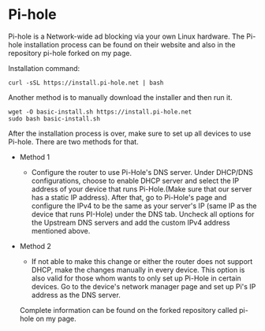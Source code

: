 # Pi-hole
Pi-hole is a Network-wide ad blocking via your own Linux hardware.
The Pi-hole installation process can be found on their website and also in the repository pi-hole forked on my page.

Installation command:

```curl -sSL https://install.pi-hole.net | bash```

Another method is to manually download the installer and then run it.

```
wget -O basic-install.sh https://install.pi-hole.net
sudo bash basic-install.sh

```

After the installation process is over, make sure to set up all devices to use Pi-hole. There are two methods for that.

  - Method 1
    
    * Configure the router to use Pi-Hole's DNS server. Under DHCP/DNS configurations, choose to enable DHCP server and select the IP address of your device 
    that runs Pi-Hole.(Make sure that our server has a static IP address). After that, go to Pi-Hole's page and configure the IPv4 to be the same as your 
    server's IP (same IP as the device that runs PI-Hole) under the DNS tab. Uncheck all options for the Upstream DNS servers and add the custom 
    IPv4 address mentioned above.
    
  - Method 2
  
    * If not able to make this change or either the router does not support DHCP, make the changes manually in every device. This option is also valid for 
    those whom wants to only set up Pi-Hole in certain devices. Go to the device's network manager page and set up Pi's IP address as the DNS server.
    
    Complete information can be found on the forked repository called pi-hole on my page.
